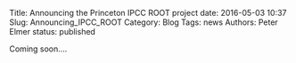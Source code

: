 Title: Announcing the Princeton IPCC ROOT project
date: 2016-05-03 10:37
Slug: Announcing_IPCC_ROOT
Category: Blog
Tags:  news
Authors: Peter Elmer
status: published

Coming soon....
